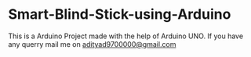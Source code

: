 # Smart-Blind-Stick-using-Arduino
This is a Arduino Project made with the help of Arduino UNO.
If you have any querry mail me on adityad9700000@gmail.com
